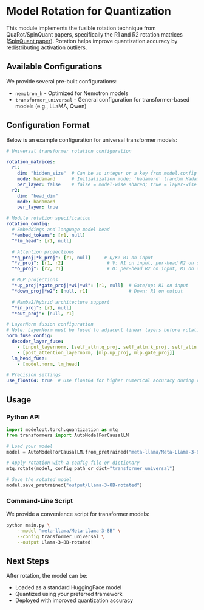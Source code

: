 # Model Rotation for Quantization

This module implements the fusible rotation technique from QuaRot/SpinQuant papers, specifically the R1 and R2 rotation matrices ([SpinQuant paper](https://arxiv.org/pdf/2405.16406)). Rotation helps improve quantization accuracy by redistributing activation outliers.

## Available Configurations

We provide several pre-built configurations:
- `nemotron_h` - Optimized for Nemotron models
- `transformer_universal` - General configuration for transformer-based models (e.g., LLaMA, Qwen)

## Configuration Format

Below is an example configuration for universal transformer models:

```yaml
# Universal transformer rotation configuration

rotation_matrices:
  r1:
    dim: "hidden_size"  # Can be an integer or a key from model.config (e.g., "hidden_size")
    mode: hadamard      # Initialization mode: 'hadamard' (random Hadamard), 'base_hadamard' (basic Hadamard by Sylvester's construction), or 'orthogonal' (random orthogonal)
    per_layer: false    # false = model-wise shared; true = layer-wise shared; or a string pattern to specify layer grouping
  r2:
    dim: "head_dim"
    mode: hadamard
    per_layer: true

# Module rotation specification
rotation_config:
  # Embeddings and language model head
  "*embed_tokens": [r1, null]
  "*lm_head": [r1, null]

  # Attention projections
  "*q_proj|*k_proj": [r1, null]     # Q/K: R1 on input
  "*v_proj": [r1, r2]                # V: R1 on input, per-head R2 on output
  "*o_proj": [r2, r1]                # O: per-head R2 on input, R1 on output

  # MLP projections
  "*up_proj|*gate_proj|*w1|*w3": [r1, null]  # Gate/up: R1 on input
  "*down_proj|*w2": [null, r1]               # Down: R1 on output

  # Mamba2/hybrid architecture support
  "*in_proj": [r1, null]
  "*out_proj": [null, r1]

# LayerNorm fusion configuration
# Note: LayerNorm must be fused to adjacent linear layers before rotation to preserve rotational invariance
norm_fuse_config:
  decoder_layer_fuse:
    - [input_layernorm, [self_attn.q_proj, self_attn.k_proj, self_attn.v_proj]]
    - [post_attention_layernorm, [mlp.up_proj, mlp.gate_proj]]
  lm_head_fuse:
    - [model.norm, lm_head]

# Precision settings
use_float64: true  # Use float64 for higher numerical accuracy during rotation
```

## Usage

### Python API

```python
import modelopt.torch.quantization as mtq
from transformers import AutoModelForCausalLM

# Load your model
model = AutoModelForCausalLM.from_pretrained("meta-llama/Meta-Llama-3-8B")

# Apply rotation with a config file or dictionary
mtq.rotate(model, config_path_or_dict="transformer_universal")

# Save the rotated model
model.save_pretrained("output/Llama-3-8B-rotated")
```

### Command-Line Script

We provide a convenience script for transformer models:

```bash
python main.py \
    --model "meta-llama/Meta-Llama-3-8B" \
    --config transformer_universal \
    --output Llama-3-8B-rotated
```

## Next Steps

After rotation, the model can be:
- Loaded as a standard HuggingFace model
- Quantized using your preferred framework
- Deployed with improved quantization accuracy



